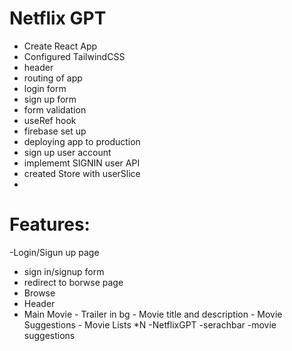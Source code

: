 # Netflix GPT

- Create React App
- Configured TailwindCSS
- header
- routing of app
- login form
- sign up form
- form validation
- useRef hook
- firebase set up 
- deploying app to production
- sign up user account
- implememt SIGNIN user API
- created Store with userSlice
- 



# Features:

-Login/Sigun up page

- sign in/signup form
- redirect to borwse page
- Browse
- Header
- Main Movie - Trailer in bg - Movie title and description - Movie Suggestions - Movie Lists \*N
  -NetflixGPT
  -serachbar
  -movie suggestions
